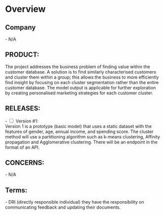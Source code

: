 <h1>Overview</h1>

<h2>Company</h2>
- N/A
<h2>PRODUCT:</h2> <!--[what and why] -->

The project addresses the business problem of finding value within the customer database. A solution is to find similarly characterised customers and cluster them within a group; this allows the business to more efficiently find insight by focusing on each cluster segmentation rather than the entire customer database. The model output is applicable for further exploration by creating personalised marketing strategies for each customer cluster.

<h2>RELEASES:</h2>
- <input type="checkbox" unchecked> Version #1:
<br>
Version 1 is a prototype (basic model) that uses a static dataset with the features of gender, age, annual income, and spending score. The cluster method will use a partitioning algorithm such as k-means clustering, Affinity propagation and Agglomerative clustering. There will be an endpoint in the format of an API.

<h2>CONCERNS:</h2>
<!-- stuff such as privacy, security, moderation, controversial decisions, -->
- N/A
<h2>Terms:</h2>
- DRI (directly responsible individual) they have the responsibility on communicating feedback and updating their documents.